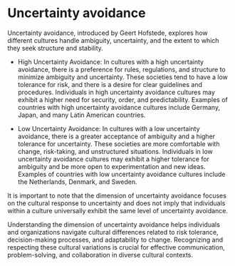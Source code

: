 # Uncertainty avoidance

Uncertainty avoidance, introduced by Geert Hofstede, explores how different cultures handle ambiguity, uncertainty, and the extent to which they seek structure and stability.

* High Uncertainty Avoidance: In cultures with a high uncertainty avoidance, there is a preference for rules, regulations, and structure to minimize ambiguity and uncertainty. These societies tend to have a low tolerance for risk, and there is a desire for clear guidelines and procedures. Individuals in high uncertainty avoidance cultures may exhibit a higher need for security, order, and predictability. Examples of countries with high uncertainty avoidance cultures include Germany, Japan, and many Latin American countries.

* Low Uncertainty Avoidance: In cultures with a low uncertainty avoidance, there is a greater acceptance of ambiguity and a higher tolerance for uncertainty. These societies are more comfortable with change, risk-taking, and unstructured situations. Individuals in low uncertainty avoidance cultures may exhibit a higher tolerance for ambiguity and be more open to experimentation and new ideas. Examples of countries with low uncertainty avoidance cultures include the Netherlands, Denmark, and Sweden.

It is important to note that the dimension of uncertainty avoidance focuses on the cultural response to uncertainty and does not imply that individuals within a culture universally exhibit the same level of uncertainty avoidance.

Understanding the dimension of uncertainty avoidance helps individuals and organizations navigate cultural differences related to risk tolerance, decision-making processes, and adaptability to change. Recognizing and respecting these cultural variations is crucial for effective communication, problem-solving, and collaboration in diverse cultural contexts.
